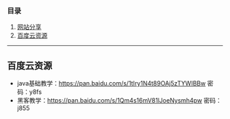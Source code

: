 ### 目录
  1. [网站分享](https://github.com/Zephyr006/sharing/blob/master/website.md)  
  2. [百度云资源](#百度云资源)  
------
## 百度云资源  
- java基础教学：https://pan.baidu.com/s/1tIry1N4t89OAj5zTYWIBBw 密码：y8fs
- 黑客教学：https://pan.baidu.com/s/1Qm4s16mV81lJoeNysmh4pw 密码：j855
